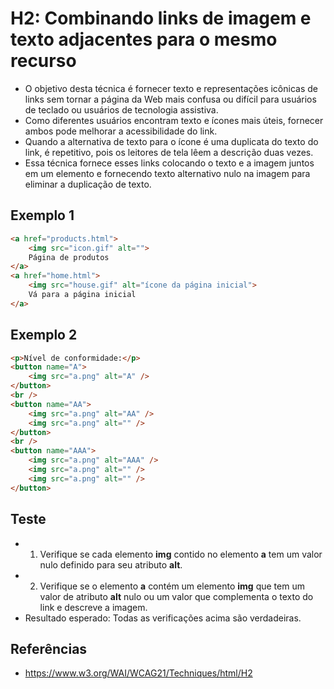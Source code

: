 # H2: Combinando links de imagem e texto adjacentes para o mesmo recurso
* O objetivo desta técnica é fornecer texto e representações icônicas de links sem tornar a página da Web mais confusa ou difícil para usuários de teclado ou usuários de tecnologia assistiva.
* Como diferentes usuários encontram texto e ícones mais úteis, fornecer ambos pode melhorar a acessibilidade do link.
* Quando a alternativa de texto para o ícone é uma duplicata do texto do link, é repetitivo, pois os leitores de tela lêem a descrição duas vezes.
* Essa técnica fornece esses links colocando o texto e a imagem juntos em um elemento e fornecendo texto alternativo nulo na imagem para eliminar a duplicação de texto.

## Exemplo 1
```html
<a href="products.html">
    <img src="icon.gif" alt="">
    Página de produtos
</a>
<a href="home.html">
    <img src="house.gif" alt="ícone da página inicial">
    Vá para a página inicial
</a> 
```

## Exemplo 2
```html
<p>Nível de conformidade:</p>
<button name="A">
    <img src="a.png" alt="A" />
</button>
<br />
<button name="AA">
    <img src="a.png" alt="AA" />
    <img src="a.png" alt="" />
</button>
<br />
<button name="AAA">
    <img src="a.png" alt="AAA" />
    <img src="a.png" alt="" />
    <img src="a.png" alt="" />
</button>
```

## Teste
* 1. Verifique se cada elemento **img** contido no elemento **a** tem um valor nulo definido para seu atributo **alt**.
* 2. Verifique se o elemento **a** contém um elemento **img** que tem um valor de atributo **alt** nulo ou um valor que complementa o texto do link e descreve a imagem.
* Resultado esperado: Todas as verificações acima são verdadeiras.

## Referências
* https://www.w3.org/WAI/WCAG21/Techniques/html/H2